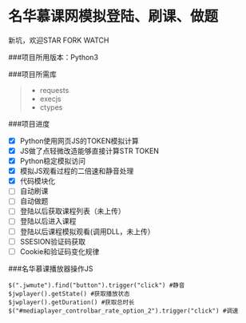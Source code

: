 # 名华慕课网模拟登陆、刷课、做题

新坑，欢迎STAR FORK WATCH

###项目所用版本：Python3

###项目所需库
> * requests
> * execjs
> * ctypes

###项目进度
- [x] Python使用网页JS的TOKEN模拟计算
- [x] JS做了点轻微改造能够直接计算STR TOKEN
- [x] Python稳定模拟访问
- [x] 模拟JS观看过程的二倍速和静音处理
- [x] 代码模块化
- [ ] 自动刷课
- [ ] 自动做题
- [ ] 登陆以后获取课程列表（未上传）
- [ ] 登陆以后进入课程
- [ ] 登陆以后课程模拟观看(调用DLL，未上传）
- [ ] SSESION验证码获取
- [ ] Cookie和验证码变化规律

###名华慕课播放器操作JS
```
$(".jwmute").find("button").trigger("click") #静音
$jwplayer().getState() #获取播放状态
$jwplayer().getDuration() #获取总时长
$("#mediaplayer_controlbar_rate_option_2").trigger("click") #调速
```
